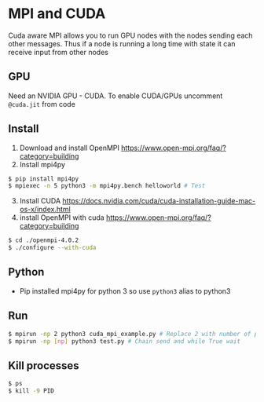 # MPI and CUDA
Cuda aware MPI allows you to run GPU nodes with the nodes sending each other messages. Thus if a node is running a long time with state it can receive input from other nodes

## GPU
Need an NVIDIA GPU - CUDA. To enable CUDA/GPUs uncomment `@cuda.jit` from code

## Install
1) Download and install OpenMPI https://www.open-mpi.org/faq/?category=building
2) Install mpi4py 
```bash
$ pip install mpi4py 
$ mpiexec -n 5 python3 -m mpi4py.bench helloworld # Test
```
3) Install CUDA https://docs.nvidia.com/cuda/cuda-installation-guide-mac-os-x/index.html
4) install OpenMPI with cuda https://www.open-mpi.org/faq/?category=building
```bash
$ cd ./openmpi-4.0.2
$ ./configure --with-cuda
```

## Python
- Pip installed mpi4py for python 3 so use `python3` alias to python3

## Run
```bash
$ mpirun -np 2 python3 cuda_mpi_example.py # Replace 2 with number of processes
$ mpirun -np [np] python3 test.py # Chain send and while True wait
```

## Kill processes
```bash
$ ps
$ kill -9 PID
```

